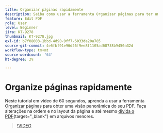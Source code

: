 ```yaml
---
title: Organizar páginas rapidamente
description: Saiba como usar a ferramenta Organizar páginas para ter uma visão panorâmica do seu PDF
feature: Edit PDF
role: User
level: Beginner
jira: KT-9278
thumbnail: KT-9278.jpg
exl-id: b7f08003-1bbd-4d90-9ff7-6033da20a705
source-git-commit: 4e6fbf91e96d26f9ee8f1105ad68738b9450a32d
workflow-type: tm+mt
source-wordcount: '64'
ht-degree: 3%

---
```


# Organize páginas rapidamente

Neste tutorial em vídeo de 60 segundos, aprenda a usar a ferramenta [Organizar páginas](https://www.adobe.com/br/acrobat/online/rearrange-pdf.html) para obter uma visão panorâmica do seu PDF. Faça alterações na ordem e no layout da página e até mesmo [divida o PDF](https://www.adobe.com/br/acrobat/online/split-pdf.html){target="_blank"} em arquivos menores.

>[!VIDEO](https://video.tv.adobe.com/v/3409113?quality=12&learn=on&hidetitle=true&captions=por_br)
